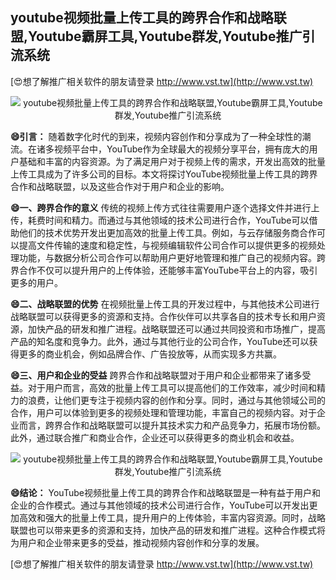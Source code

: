 ## **youtube视频批量上传工具的跨界合作和战略联盟,Youtube霸屏工具,Youtube群发,Youtube推广引流系统**

[😍想了解推广相关软件的朋友请登录 http://www.vst.tw](http://www.vst.tw)

 <center><img src="https://vst.tw/MP4/tuiguang/png/5.png" alt="youtube视频批量上传工具的跨界合作和战略联盟,Youtube霸屏工具,Youtube群发,Youtube推广引流系统"></center>

**😄引言：**
随着数字化时代的到来，视频内容创作和分享成为了一种全球性的潮流。在诸多视频平台中，YouTube作为全球最大的视频分享平台，拥有庞大的用户基础和丰富的内容资源。为了满足用户对于视频上传的需求，开发出高效的批量上传工具成为了许多公司的目标。本文将探讨YouTube视频批量上传工具的跨界合作和战略联盟，以及这些合作对于用户和企业的影响。

**😄一、跨界合作的意义**
传统的视频上传方式往往需要用户逐个选择文件并进行上传，耗费时间和精力。而通过与其他领域的技术公司进行合作，YouTube可以借助他们的技术优势开发出更加高效的批量上传工具。例如，与云存储服务商合作可以提高文件传输的速度和稳定性，与视频编辑软件公司合作可以提供更多的视频处理功能，与数据分析公司合作可以帮助用户更好地管理和推广自己的视频内容。跨界合作不仅可以提升用户的上传体验，还能够丰富YouTube平台上的内容，吸引更多的用户。

**😄二、战略联盟的优势**
在视频批量上传工具的开发过程中，与其他技术公司进行战略联盟可以获得更多的资源和支持。合作伙伴可以共享各自的技术专长和用户资源，加快产品的研发和推广进程。战略联盟还可以通过共同投资和市场推广，提高产品的知名度和竞争力。此外，通过与其他行业的公司合作，YouTube还可以获得更多的商业机会，例如品牌合作、广告投放等，从而实现多方共赢。

**😄三、用户和企业的受益**
跨界合作和战略联盟对于用户和企业都带来了诸多受益。对于用户而言，高效的批量上传工具可以提高他们的工作效率，减少时间和精力的浪费，让他们更专注于视频内容的创作和分享。同时，通过与其他领域公司的合作，用户可以体验到更多的视频处理和管理功能，丰富自己的视频内容。对于企业而言，跨界合作和战略联盟可以提升其技术实力和产品竞争力，拓展市场份额。此外，通过联合推广和商业合作，企业还可以获得更多的商业机会和收益。

 <center><img src="https://vst.tw/MP4/tuiguang/png/1.png" alt="youtube视频批量上传工具的跨界合作和战略联盟,Youtube霸屏工具,Youtube群发,Youtube推广引流系统"></center>

**😄结论：**
YouTube视频批量上传工具的跨界合作和战略联盟是一种有益于用户和企业的合作模式。通过与其他领域的技术公司进行合作，YouTube可以开发出更加高效和强大的批量上传工具，提升用户的上传体验，丰富内容资源。同时，战略联盟也可以带来更多的资源和支持，加快产品的研发和推广进程。这种合作模式将为用户和企业带来更多的受益，推动视频内容创作和分享的发展。

[😍想了解推广相关软件的朋友请登录 http://www.vst.tw](http://www.vst.tw)



